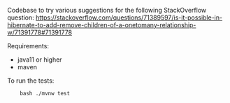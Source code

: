 Codebase to try various suggestions for the following StackOverflow question: 
https://stackoverflow.com/questions/71389597/is-it-possible-in-hibernate-to-add-remove-children-of-a-onetomany-relationship-w/71391778#71391778

Requirements: 
* java11 or higher
* maven

To run the tests:
```
    bash ./mvnw test 
``` 
